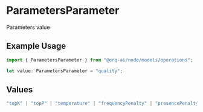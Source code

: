 # ParametersParameter

Parameters value

## Example Usage

```typescript
import { ParametersParameter } from "@orq-ai/node/models/operations";

let value: ParametersParameter = "quality";
```

## Values

```typescript
"topK" | "topP" | "temperature" | "frequencyPenalty" | "presencePenalty" | "maxTokens" | "numImages" | "format" | "dimensions" | "quality" | "style" | "seed" | "photoRealVersion" | "responseFormat" | "reasoningEffort" | "budgetTokens"
```